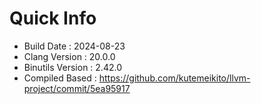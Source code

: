 # Quick Info
* Build Date : 2024-08-23
* Clang Version : 20.0.0
* Binutils Version : 2.42.0
* Compiled Based : https://github.com/kutemeikito/llvm-project/commit/5ea95917
